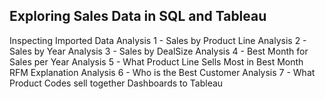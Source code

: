 ## Exploring Sales Data in SQL and Tableau
Inspecting Imported Data
Analysis 1 - Sales by Product Line
Analysis 2 - Sales by Year
Analysis 3 - Sales by DealSize
Analysis 4 - Best Month for Sales per Year
Analysis 5 - What Product Line Sells Most in Best Month
 RFM Explanation
 Analysis 6 - Who is the Best Customer
Analysis 7 - What Product Codes sell together
Dashboards to Tableau
